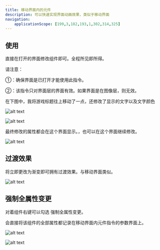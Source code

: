 ```yaml
---
title: 移动界面内的元件
description: 可以快速实现界面动画效果，类似于移动界面
navigation:
    applicationScope: [199,3,182,193,1,302,314,325]
---
```


## 使用

直接在打开的界面修改组件即可。全程所见即所得。

请注意：

①：确保界面是已打开才能使用此指令。

②：该指令只对界面层的界面有效。如果界面是在图像层，则无效。

在下图中，我将游戏标题往上移动了一点，还修改了显示的文字以及文字颜色

![alt text](https://assbak.gcw.wiki/gcw/image/zh_hans/commands/interface/movecomponents/image.png)

![alt text](https://assbak.gcw.wiki/gcw/image/zh_hans/commands/interface/movecomponents/image-1.png)

最终修改的属性都会在这个界面显示。，也可以在这个界面继续修改。

![alt text](https://assbak.gcw.wiki/gcw/image/zh_hans/commands/interface/movecomponents/image-2.png)

## 过渡效果

将立即更改为渐变即可拥有过渡效果。与移动界面类似。

![alt text](https://assbak.gcw.wiki/gcw/image/zh_hans/commands/interface/movecomponents/image-3.png)

## 强制全属性变更

对着组件右键可以勾选 强制全属性变更。

会直接将该组件的全部属性都记录在移动界面内元件指令的参数界面上。

![alt text](https://assbak.gcw.wiki/gcw/image/zh_hans/commands/interface/movecomponents/image-4.png)

![alt text](https://assbak.gcw.wiki/gcw/image/zh_hans/commands/interface/movecomponents/image-5.png)
